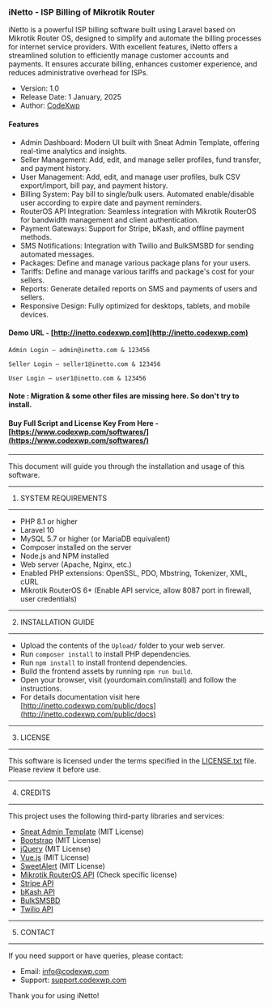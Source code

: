 
### iNetto - ISP Billing of Mikrotik Router
iNetto is a powerful ISP billing software built using Laravel based on
Mikrotik Router OS, designed to simplify and automate the billing processes for internet service providers. With excellent features, 
iNetto offers a streamlined solution to efficiently manage customer accounts and payments. It ensures accurate billing, enhances customer experience, and reduces administrative overhead for ISPs.

- Version: 1.0
- Release Date: 1 January, 2025
- Author: [CodeXwp](http://codexwp.com)

#### Features
- Admin Dashboard: Modern UI built with Sneat Admin Template, offering real-time analytics and insights.
- Seller Management: Add, edit, and manage seller profiles, fund transfer, and payment history.
- User Management: Add, edit, and manage user profiles, bulk CSV export/import, bill pay, and payment history.
- Billing System: Pay bill to single/bulk users. Automated enable/disable user according to expire date and payment reminders.
- RouterOS API Integration: Seamless integration with Mikrotik RouterOS for bandwidth management and client authentication.
- Payment Gateways: Support for Stripe, bKash, and offline payment methods.
- SMS Notifications: Integration with Twilio and BulkSMSBD for sending automated messages.
- Packages: Define and manage various package plans for your users.
- Tariffs: Define and manage various tariffs and package's cost for your sellers.
- Reports: Generate detailed reports on SMS and payments of users and sellers.
- Responsive Design: Fully optimized for desktops, tablets, and mobile devices.


#### Demo URL - [http://inetto.codexwp.com](http://inetto.codexwp.com)
```
Admin Login – admin@inetto.com & 123456

Seller Login – seller1@inetto.com & 123456

User Login – user1@inetto.com & 123456
```
#### Note : Migration & some other files are missing here. So don't try to install.

#### Buy Full Script and License Key From Here - [https://www.codexwp.com/softwares/](https://www.codexwp.com/softwares/)


-------

This document will guide you through the installation and usage of this software.

--------------------------------------------------
1. SYSTEM REQUIREMENTS
--------------------------------------------------
- PHP 8.1 or higher
- Laravel 10
- MySQL 5.7 or higher (or MariaDB equivalent)
- Composer installed on the server
- Node.js and NPM installed
- Web server (Apache, Nginx, etc.)
- Enabled PHP extensions: OpenSSL, PDO, Mbstring, Tokenizer, XML, cURL
- Mikrotik RouterOS 6+ (Enable API service, allow 8087 port in firewall, user credentials)

--------------------------------------------------
2. INSTALLATION GUIDE
--------------------------------------------------
- Upload the contents of the `Upload/` folder to your web server.
- Run `composer install` to install PHP dependencies.
- Run `npm install` to install frontend dependencies.
- Build the frontend assets by running `npm run build`.
- Open your browser, visit (yourdomain.com/install) and follow the instructions.
- For details documentation visit here [http://inetto.codexwp.com/public/docs](http://inetto.codexwp.com/public/docs)


--------------------------------------------------
3. LICENSE
--------------------------------------------------
This software is licensed under the terms specified in the [LICENSE.txt](LICENSE) file. Please review it before use.

--------------------------------------------------
4. CREDITS
--------------------------------------------------
This project uses the following third-party libraries and services:
- [Sneat Admin Template](https://themeselection.com/) (MIT License)
- [Bootstrap](https://getbootstrap.com/) (MIT License)
- [jQuery](https://jquery.com/) (MIT License)
- [Vue.js](https://vuejs.org/) (MIT License)
- [SweetAlert](https://sweetalert.js.org/) (MIT License)
- [Mikrotik RouterOS API](https://github.com/BenMenking/routeros-api) (Check specific license)
- [Stripe API](https://stripe.com/)
- [bKash API](https://developer.bkash.com/)
- [BulkSMSBD](https://www.bulksmsbd.com/)
- [Twilio API](https://www.twilio.com/)


--------------------------------------------------
5. CONTACT
--------------------------------------------------
If you need support or have queries, please contact:
- Email: info@codexwp.com
- Support: [support.codexwp.com](http://support.codexwp.com)

Thank you for using iNetto!
